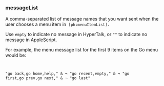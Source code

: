 ### messageList

A comma-separated list of message names that you want sent when the user chooses a menu item in<code> [ph:menuItemList].</code> 

Use <code>empty</code> to indicate no message in HyperTalk, or <code>""</code> to indicate no message in AppleScript.

For example, the menu message list for the first 9 items on the Go menu would be:<code>

"go back,go home,help," & ¬ "go recent,empty," & ¬ "go first,go prev,go next," & ¬ "go last"</code> 